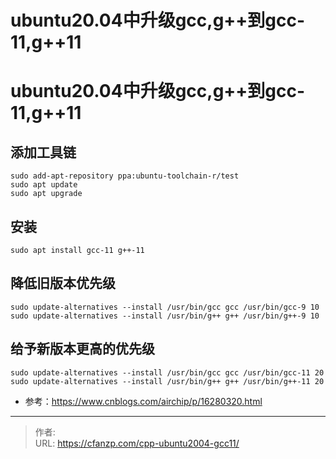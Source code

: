 # ubuntu20.04中升级gcc,g++到gcc-11,g++11


<!--more-->
# ubuntu20.04中升级gcc,g++到gcc-11,g++11

## 添加工具链
```
sudo add-apt-repository ppa:ubuntu-toolchain-r/test
sudo apt update
sudo apt upgrade
```

## 安装
```
sudo apt install gcc-11 g++-11
```

## 降低旧版本优先级
```
sudo update-alternatives --install /usr/bin/gcc gcc /usr/bin/gcc-9 10
sudo update-alternatives --install /usr/bin/g++ g++ /usr/bin/g++-9 10
```

## 给予新版本更高的优先级
```
sudo update-alternatives --install /usr/bin/gcc gcc /usr/bin/gcc-11 20
sudo update-alternatives --install /usr/bin/g++ g++ /usr/bin/g++-11 20
```

- 参考：https://www.cnblogs.com/airchip/p/16280320.html


---

> 作者:   
> URL: https://cfanzp.com/cpp-ubuntu2004-gcc11/  

